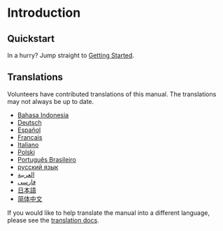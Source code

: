 # Introduction

## Quickstart

In a hurry? Jump straight to [Getting Started](getting-started.md).

## Translations

Volunteers have contributed translations of this manual. The
translations may not always be up to date.

- [Bahasa Indonesia](https://apps.ankiweb.net/docs/manual.id.html)
- [Deutsch](http://www.dennisproksch.de/anki)
- [Español](https://apps.ankiweb.net/docs/manual.es.html)
- [Français](https://apps.ankiweb.net/docs/manual.fr.html)
- [Italiano](https://web.archive.org/web/20160423223801/http://192.167.9.6/Anki_ITA/Manual_ITA.htm)
- [Polski](https://platynowy.github.io/anki-manual/)
- [Português Brasileiro](https://mizerablebr.github.io/anki-manual/)
- [русский язык](https://alexeygorelov.github.io/anki-manual-ru/)
- [العربية](https://abdnh.github.io/anki-manual/)
- [فارسى](http://ankidroid.ir/anki.pdf)
- [日本語](http://wikiwiki.jp/rage2050/?FrontPage)
- [简体中文](http://www.ankichina.net/manual/anki/)

If you would like to help translate the manual into a different language,
please see the [translation docs](https://translating.ankiweb.net/anki/manual.html).
